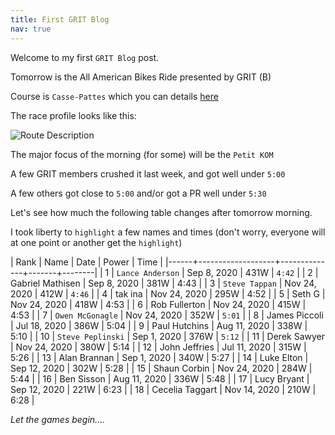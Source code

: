 ```yaml
---
title: First GRIT Blog
nav: true
---
```


Welcome to my first `GRIT Blog` post.

Tomorrow is the All American Bikes Ride presented by GRIT (B)

Course is `Casse-Pattes` which you can details [here](https://zwiftinsider.com/route/casse-pattes/)

The race profile looks like this:

![Route Description](images/casse-pattes.png)

The major focus of the morning (for some) will be the `Petit KOM`

A few GRIT members crushed it last week, and got well under `5:00`

A few others got close to `5:00` and/or got a PR well under `5:30`

Let's see how much the following table changes after tomorrow morning.

I took liberty to `highlight` a few names and times (don't worry, everyone will
at one point or another get the `highlight`)

| Rank | Name              | Date         | Power |   Time |
|------+-------------------+--------------+-------+--------|
|    1 | `Lance Anderson`  | Sep 8, 2020  | 431W  | `4:42` |
|    2 | Gabriel Mathisen  | Sep 8, 2020  | 381W  |   4:43 |
|    3 | `Steve Tappan`    | Nov 24, 2020 | 412W  | `4:46` |
|    4 | tak ina           | Nov 24, 2020 | 295W  |   4:52 |
|    5 | Seth G            | Nov 24, 2020 | 418W  |   4:53 |
|    6 | Rob Fullerton     | Nov 24, 2020 | 415W  |   4:53 |
|    7 | `Owen McGonagle`  | Nov 24, 2020 | 352W  | `5:01` |
|    8 | James Piccoli     | Jul 18, 2020 | 386W  |   5:04 |
|    9 | Paul Hutchins     | Aug 11, 2020 | 338W  |   5:10 |
|   10 | `Steve Peplinski` | Sep 1, 2020  | 376W  | `5:12` |
|   11 | Derek Sawyer      | Nov 24, 2020 | 380W  |   5:14 |
|   12 | John Jeffries     | Jul 11, 2020 | 315W  |   5:26 |
|   13 | Alan Brannan      | Sep 1, 2020  | 340W  |   5:27 |
|   14 | Luke Elton        | Sep 12, 2020 | 302W  |   5:28 |
|   15 | Shaun Corbin      | Nov 24, 2020 | 284W  |   5:44 |
|   16 | Ben Sisson        | Aug 11, 2020 | 336W  |   5:48 |
|   17 | Lucy Bryant       | Sep 12, 2020 | 221W  |   6:23 |
|   18 | Cecelia Taggart   | Nov 14, 2020 | 210W  |   6:28 |

*Let the games begin....*


